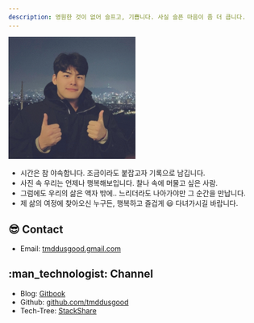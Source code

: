 ```yaml
---
description: 영원한 것이 없어 슬프고, 기쁩니다. 사실 슬픈 마음이 좀 더 큽니다.
---
```


<img src=".gitbook/assets/Seungyeon_Kang.jpeg" width=50% height=50%/>

* 시간은 참 야속합니다. 조금이라도 붙잡고자 기록으로 남깁니다.
* 사진 속 우리는 언제나 행복해보입니다. 찰나 속에 머물고 싶은 사람.
* 그럼에도 우리의 삶은 액자 밖에.. 느리더라도 나아가야만 그 순간을 만납니다.
* 제 삶의 여정에 찾아오신 누구든, 행복하고 즐겁게 :smiley: 다녀가시길 바랍니다.

## :sunglasses: Contact
* Email: [tmddusgood.gmail.com](tmddusgood@gmail.com)

## :man\_technologist: Channel
* Blog: [Gitbook](https://seungyeon-kang.gitbook.io/yeons-log-frame)
* Github: [github.com/tmddusgood](https://github.com/tmddusgood)
* Tech-Tree: [StackShare](https://stackshare.io/tmddusgood/my-stack)